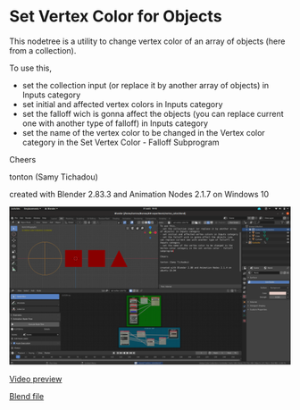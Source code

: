 # Set Vertex Color for Objects

This nodetree is a utility to change vertex color of an array of objects (here from a collection).

To use this, 
- set the collection input (or replace it by another array of objects) in Inputs category
- set initial and affected vertex colors in Inputs category
- set the falloff wich is gonna affect the objects (you can replace current one with another type of falloff) in Inputs category
- set the name of the vertex color to be changed in the Vertex color category in the Set Vertex Color - Falloff Subprogram

Cheers

tonton (Samy Tichadou)

created with Blender 2.83.3 and Animation Nodes 2.1.7 on Windows 10

![set_vertex_color_for_objects](https://github.com/samytichadou/animation_nodes_examples/blob/master/library/Utility/Set%20Vertex%20Color%20for%20Objects/image_preview.png)

[Video preview](https://youtu.be/dzgT9opN3RM?list=PL57BAmPXpXuOLKN-CjVJPmWcsqEqg7Fku)

[Blend file](https://github.com/samytichadou/animation_nodes_examples/blob/master/library/Utility/Set%20Vertex%20Color%20for%20Objects/Set%20Vertex%20Color%20for%20Objects.blend?raw=true)